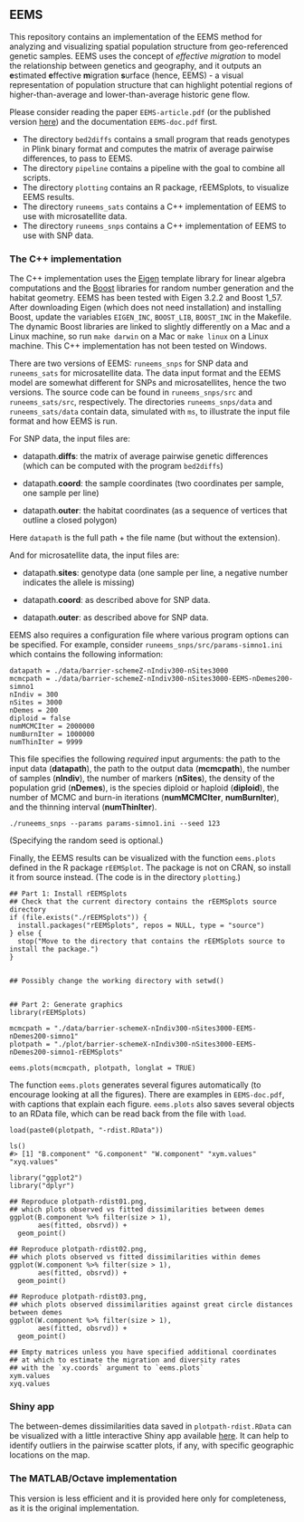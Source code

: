 ## EEMS

This repository contains an implementation of the EEMS method for analyzing and visualizing spatial population structure from geo-referenced genetic samples. EEMS uses the concept of *effective migration* to model the relationship between genetics and geography, and it outputs an **e**stimated **e**ffective **m**igration **s**urface (hence, EEMS) - a visual representation of population structure that can highlight potential regions of higher-than-average and lower-than-average historic gene flow.

Please consider reading the paper `EEMS-article.pdf` (or the published version [here](http://www.nature.com/ng/journal/v48/n1/full/ng.3464.html)) and the documentation `EEMS-doc.pdf` first.

* The directory `bed2diffs` contains a small program that reads genotypes in Plink binary format and computes the matrix of average pairwise differences, to pass to EEMS.
* The directory `pipeline` contains a pipeline with the goal to combine all scripts.
* The directory `plotting` contains an R package, rEEMSplots, to visualize EEMS results.
* The directory `runeems_sats` contains a C++ implementation of EEMS to use with microsatellite data.
* The directory `runeems_snps` contains a C++ implementation of EEMS to use with SNP data.

### The C++ implementation

The C++ implementation uses the [Eigen](http://eigen.tuxfamily.org) template library for linear algebra computations and the [Boost](http://www.boost.org) libraries for random number generation and the habitat geometry. EEMS has been tested with Eigen 3.2.2 and Boost 1_57. After downloading Eigen (which does not need installation) and installing Boost, update the variables `EIGEN_INC`, `BOOST_LIB`, `BOOST_INC` in the Makefile. The dynamic Boost libraries are linked to slightly differently on a Mac and a Linux machine, so run `make darwin` on a Mac or `make linux` on a Linux machine. This C++ implementation has not been tested on Windows.

There are two versions of EEMS: `runeems_snps` for SNP data and `runeems_sats` for microsatellite data. The data input format and the EEMS model are somewhat different for SNPs and microsatellites, hence the two versions. The source code can be found in `runeems_snps/src` and `runeems_sats/src`, respectively. The directories `runeems_snps/data` and `runeems_sats/data` contain data, simulated with `ms`, to illustrate the input file format and how EEMS is run.

For SNP data, the input files are:

* datapath.**diffs**: the matrix of average pairwise genetic differences (which can be computed with the program `bed2diffs`)

* datapath.**coord**: the sample coordinates (two coordinates per sample, one sample per line)

* datapath.**outer**: the habitat coordinates (as a sequence of vertices that outline a closed polygon)

Here `datapath` is the full path + the file name (but without the extension).

And for microsatellite data, the input files are:

* datapath.**sites**: genotype data (one sample per line, a negative number indicates the allele is missing)

* datapath.**coord**: as described above for SNP data.

* datapath.**outer**: as described above for SNP data.

EEMS also requires a configuration file where various program options can be specified. For example, consider `runeems_snps/src/params-simno1.ini` which contains the following information:

```
datapath = ./data/barrier-schemeZ-nIndiv300-nSites3000
mcmcpath = ./data/barrier-schemeZ-nIndiv300-nSites3000-EEMS-nDemes200-simno1
nIndiv = 300
nSites = 3000
nDemes = 200
diploid = false
numMCMCIter = 2000000
numBurnIter = 1000000
numThinIter = 9999
```

This file specifies the following *required* input arguments: the path to the input data (**datapath**), the path to the output data (**mcmcpath**), the number of samples (**nIndiv**), the number of markers (**nSites**), the density of the population grid (**nDemes**), is the species diploid or haploid (**diploid**), the number of MCMC and burn-in iterations (**numMCMCIter**, **numBurnIter**), and the thinning interval (**numThinIter**).

```
./runeems_snps --params params-simno1.ini --seed 123
```

(Specifying the random seed is optional.)

Finally, the EEMS results can be visualized with the function `eems.plots` defined in the R package `rEEMSplot`. The package is not on CRAN, so install it from source instead. (The code is in the directory `plotting`.)

```
## Part 1: Install rEEMSplots
## Check that the current directory contains the rEEMSplots source directory
if (file.exists("./rEEMSplots")) {
  install.packages("rEEMSplots", repos = NULL, type = "source")
} else {
  stop("Move to the directory that contains the rEEMSplots source to install the package.")
}


## Possibly change the working directory with setwd()


## Part 2: Generate graphics
library(rEEMSplots)

mcmcpath = "./data/barrier-schemeX-nIndiv300-nSites3000-EEMS-nDemes200-simno1"
plotpath = "./plot/barrier-schemeX-nIndiv300-nSites3000-EEMS-nDemes200-simno1-rEEMSplots"

eems.plots(mcmcpath, plotpath, longlat = TRUE)
```

The function `eems.plots` generates several figures automatically (to encourage looking at all the figures). There are examples in `EEMS-doc.pdf`, with captions that explain each figure. `eems.plots` also saves several objects to an RData file, which can be read back from the file with `load`.

```
load(paste0(plotpath, "-rdist.RData"))

ls()
#> [1] "B.component" "G.component" "W.component" "xym.values"  "xyq.values"

library("ggplot2")
library("dplyr")

## Reproduce plotpath-rdist01.png,
## which plots observed vs fitted dissimilarities between demes
ggplot(B.component %>% filter(size > 1),
       aes(fitted, obsrvd)) +
  geom_point()

## Reproduce plotpath-rdist02.png,
## which plots observed vs fitted dissimilarities within demes
ggplot(W.component %>% filter(size > 1),
       aes(fitted, obsrvd)) +
  geom_point()

## Reproduce plotpath-rdist03.png,
## which plots observed dissimilarities against great circle distances between demes
ggplot(W.component %>% filter(size > 1),
       aes(fitted, obsrvd)) +
  geom_point()

## Empty matrices unless you have specified additional coordinates
## at which to estimate the migration and diversity rates
## with the `xy.coords` argument to `eems.plots`
xym.values
xyq.values
```

### Shiny app

The between-demes dissimilarities data saved in `plotpath-rdist.RData` can be visualized with a little interactive Shiny app available [here](https://dipetkov.shinyapps.io/rEEMSshiny/). It can help to identify outliers in the pairwise scatter plots, if any, with specific geographic locations on the map.

### The MATLAB/Octave implementation

This version is less efficient and it is provided here only for completeness, as it is the original implementation.
